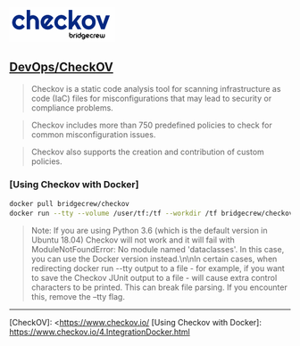 [![](./resource/checkov.png)](https://www.checkov.io/4.Integrations/Docker.html)
## <ins>[DevOps]/CheckOV

  >Checkov is a static code analysis tool for scanning infrastructure as code (IaC) files for misconfigurations that may lead to security or compliance problems. 

  >Checkov includes more than 750 predefined policies to check for common misconfiguration issues. 

  >Checkov also supports the creation and contribution of custom policies.


### [Using Checkov with Docker]

```sh
docker pull bridgecrew/checkov
docker run --tty --volume /user/tf:/tf --workdir /tf bridgecrew/checkov --directory /tf
```

> Note: If you are using Python 3.6 (which is the default version in Ubuntu 18.04) Checkov will not work and it will fail with ModuleNotFoundError: No module named 'dataclasses'. In this case, you can use the Docker version instead.\n\nIn certain cases, when redirecting docker run --tty output to a file - for example, if you want to save the Checkov JUnit output to a file - will cause extra control characters to be printed. This can break file parsing. If you encounter this, remove the –tty flag.


---
[DevOps]: <../../README.md>

[CheckOV]: <https://www.checkov.io/
[Using Checkov with Docker]: <https://www.checkov.io/4.IntegrationDocker.html>
